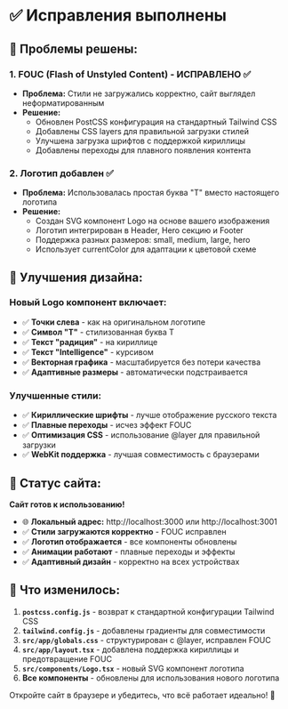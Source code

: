 # ✅ Исправления выполнены

## 🎯 Проблемы решены:

### 1. FOUC (Flash of Unstyled Content) - ИСПРАВЛЕНО ✅
- **Проблема:** Стили не загружались корректно, сайт выглядел неформатированным
- **Решение:**
  - Обновлен PostCSS конфигурация на стандартный Tailwind CSS
  - Добавлены CSS layers для правильной загрузки стилей
  - Улучшена загрузка шрифтов с поддержкой кириллицы
  - Добавлены переходы для плавного появления контента

### 2. Логотип добавлен ✅
- **Проблема:** Использовалась простая буква "T" вместо настоящего логотипа
- **Решение:**
  - Создан SVG компонент Logo на основе вашего изображения
  - Логотип интегрирован в Header, Hero секцию и Footer
  - Поддержка разных размеров: small, medium, large, hero
  - Использует currentColor для адаптации к цветовой схеме

## 🎨 Улучшения дизайна:

### Новый Logo компонент включает:
- ✅ **Точки слева** - как на оригинальном логотипе
- ✅ **Символ "Т"** - стилизованная буква T
- ✅ **Текст "радиция"** - на кириллице
- ✅ **Текст "Intelligence"** - курсивом
- ✅ **Векторная графика** - масштабируется без потери качества
- ✅ **Адаптивные размеры** - автоматически подстраивается

### Улучшенные стили:
- ✅ **Кириллические шрифты** - лучше отображение русского текста
- ✅ **Плавные переходы** - исчез эффект FOUC
- ✅ **Оптимизация CSS** - использование @layer для правильной загрузки
- ✅ **WebKit поддержка** - лучшая совместимость с браузерами

## 🚀 Статус сайта:

**Сайт готов к использованию!**

- 🌐 **Локальный адрес:** http://localhost:3000 или http://localhost:3001
- ✅ **Стили загружаются корректно** - FOUC исправлен
- ✅ **Логотип отображается** - все компоненты обновлены
- ✅ **Анимации работают** - плавные переходы и эффекты
- ✅ **Адаптивный дизайн** - корректно на всех устройствах

## 📝 Что изменилось:

1. **`postcss.config.js`** - возврат к стандартной конфигурации Tailwind CSS
2. **`tailwind.config.js`** - добавлены градиенты для совместимости
3. **`src/app/globals.css`** - структурирован с @layer, исправлен FOUC
4. **`src/app/layout.tsx`** - добавлена поддержка кириллицы и предотвращение FOUC
5. **`src/components/Logo.tsx`** - новый SVG компонент логотипа
6. **Все компоненты** - обновлены для использования нового логотипа

Откройте сайт в браузере и убедитесь, что всё работает идеально! 🎉 